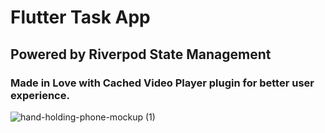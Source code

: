 # Flutter Task App
## Powered by Riverpod State Management
### Made in Love with Cached Video Player plugin for better user experience.
![hand-holding-phone-mockup (1)](https://user-images.githubusercontent.com/87580734/217636351-cedb09e2-a05e-4242-9c09-c97bb147ada7.png)
